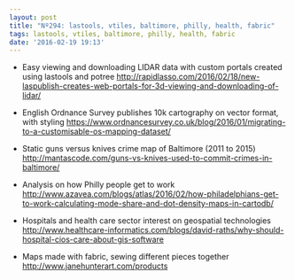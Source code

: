 ```yaml
---
layout: post
title: "Nº294: lastools, vtiles, baltimore, philly, health, fabric"
tags: lastools, vtiles, baltimore, philly, health, fabric
date: '2016-02-19 19:13'
---
```


* Easy viewing and downloading LIDAR data with custom portals created using lastools and potree
  http://rapidlasso.com/2016/02/18/new-laspublish-creates-web-portals-for-3d-viewing-and-downloading-of-lidar/

* English Ordnance Survey publishes 10k cartography on vector format, with styling
  https://www.ordnancesurvey.co.uk/blog/2016/01/migrating-to-a-customisable-os-mapping-dataset/

* Static guns versus knives crime map of Baltimore (2011 to 2015)
  http://mantascode.com/guns-vs-knives-used-to-commit-crimes-in-baltimore/

* Analysis on how Philly people get to work
  http://www.azavea.com/blogs/atlas/2016/02/how-philadelphians-get-to-work-calculating-mode-share-and-dot-density-maps-in-cartodb/

* Hospitals and health care sector interest on geospatial technologies
  http://www.healthcare-informatics.com/blogs/david-raths/why-should-hospital-cios-care-about-gis-software

* Maps made with fabric, sewing different pieces together
  http://www.janehunterart.com/products

